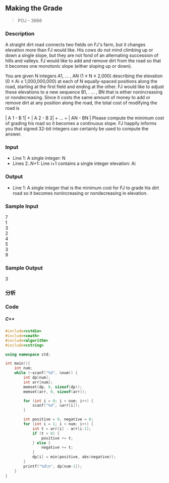 ## Making the Grade 
> POJ - 3666

### Description
A straight dirt road connects two fields on FJ's farm, but it changes elevation more than FJ would like. His cows do not mind climbing up or down a single slope, but they are not fond of an alternating succession of hills and valleys. FJ would like to add and remove dirt from the road so that it becomes one monotonic slope (either sloping up or down).

You are given N integers A1, ... , AN (1 ≤ N ≤ 2,000) describing the elevation (0 ≤ Ai ≤ 1,000,000,000) at each of N equally-spaced positions along the road, starting at the first field and ending at the other. FJ would like to adjust these elevations to a new sequence B1, . ... , BN that is either nonincreasing or nondecreasing. Since it costs the same amount of money to add or remove dirt at any position along the road, the total cost of modifying the road is

| A 1 - B 1| + | A 2 - B 2| + ... + | AN - BN |
Please compute the minimum cost of grading his road so it becomes a continuous slope. FJ happily informs you that signed 32-bit integers can certainly be used to compute the answer.

### Input
* Line 1: A single integer: N
* Lines 2..N+1: Line i+1 contains a single integer elevation: Ai

### Output
* Line 1: A single integer that is the minimum cost for FJ to grade his dirt road so it becomes nonincreasing or nondecreasing in elevation.

### Sample Input
7  
1  
3  
2  
4  
5  
3  
9  

### Sample Output
3

### 分析

### Code
##### C++
```cpp
#include<cstdio>
#include<cmath>
#include<algorithm>
#include<cstring>

using namespace std;

int main(){
    int num;
    while (~scanf("%d", &num)) {
        int dp[num];
        int arr[num];
        memset(dp, 0, sizeof(dp));
        memset(arr, 0, sizeof(arr));

        for (int i = 0; i < num; i++) {
            scanf("%d", &arr[i]);
        } 

        int positive = 0, negative = 0;
        for (int i = 1; i < num; i++) {
            int t = arr[i] - arr[i-1];
            if (t > 0) {
                positive += t;
            } else {
                negative += t;
            }
            dp[i] = min(positive, abs(negative));
        }
        printf("%d\n", dp[num-1]);
    }
}
```